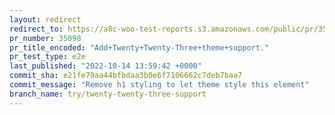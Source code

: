 ```yaml
---
layout: redirect
redirect_to: https://a8c-woo-test-reports.s3.amazonaws.com/public/pr/35098/e2e/index.html
pr_number: 35098
pr_title_encoded: "Add+Twenty+Twenty-Three+theme+support."
pr_test_type: e2e
last_published: "2022-10-14 13:59:42 +0000"
commit_sha: e21fe79aa44bfbdaa3b0e6f7106662c7deb7baa7
commit_message: "Remove h1 styling to let theme style this element"
branch_name: try/twenty-twenty-three-support
---
```

